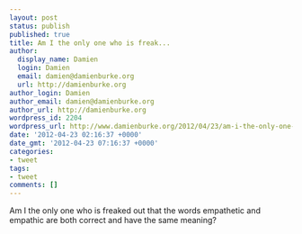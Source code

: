 ```yaml
---
layout: post
status: publish
published: true
title: Am I the only one who is freak...
author:
  display_name: Damien
  login: Damien
  email: damien@damienburke.org
  url: http://damienburke.org
author_login: Damien
author_email: damien@damienburke.org
author_url: http://damienburke.org
wordpress_id: 2204
wordpress_url: http://www.damienburke.org/2012/04/23/am-i-the-only-one-who-is-freak/
date: '2012-04-23 02:16:37 +0000'
date_gmt: '2012-04-23 07:16:37 +0000'
categories:
- tweet
tags:
- tweet
comments: []
---
```

<p>Am I the only one who is freaked out that the words empathetic and empathic are both correct and have the same meaning?</p>
